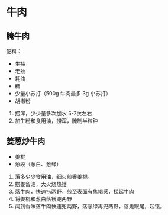 # 牛肉

## 腌牛肉

配料：

- 生抽
- 老抽
- 耗油
- 糖
- 少量小苏打（500g 牛肉最多 3g 小苏打）
- 胡椒粉

1. 捞浑，少少量多次加水 5-7次左右
2. 加生粉和食用油，捞浑，腌制半粒钟

## 姜葱炒牛肉

- 姜棍
- 葱段（葱白、葱绿）

1. 落多少少食用油，细火煎香姜棍。
2. 捞姜留油，大火烧热镬
3. 落牛肉，快速捞两野，煎至表面有焦褐感，捞起牛肉
4. 将姜棍和葱白落镬兜两野
5. 闻到香味落牛肉快速兜两野，落葱绿再兜两野，落鬼跟尾，起镬。


